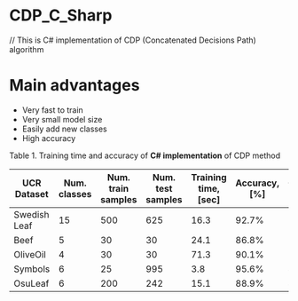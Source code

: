 # CDP_C_Sharp
// This is C# implementation of CDP (Concatenated Decisions Path) algorithm 

# Main advantages
- Very fast to train
- Very small model size 
- Easily add new classes 
- High accuracy 

Table 1. Training time and accuracy of **C# implementation** of CDP method

| UCR Dataset  | Num. classes | Num. train samples | Num. test samples | Training time, [sec] | Accuracy, [%] | Compression rate | Num. decision trees | Normalize | Derivative |
|--------------|--------------|--------------------|-------------------|----------------------|---------------|------------------|---------------------|-----------|------------|
| Swedish Leaf | 15           | 500                | 625               | 16.3                 | 92.7%         | 2                | 700                 | No        | No         |
| Beef         | 5            | 30                 | 30                | 24.1                 | 86.8%         | 1                | 400                 | Yes       | Yes        |
| OliveOil     | 4            | 30                 | 30                | 71.3                 | 90.1%         | 2                | 200                 | Yes       | No         |
| Symbols      | 6            | 25                 | 995               | 3.8                  | 95.6%         | 4                | 600                 | Yes       | Yes        |
| OsuLeaf      | 6            | 200                | 242               | 15.1                 | 88.9%         | 4                | 800                 | Yes       | Yes        |
